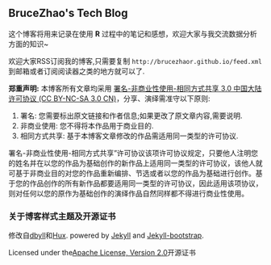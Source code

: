 ## BruceZhao's Tech Blog
 
这个博客将用来记录在使用 **R** 过程中的笔记和感想，欢迎大家与我交流数据分析方面的知识~

欢迎大家RSS订阅我的博客,只需要复制 `http://brucezhaor.github.io/feed.xml`到邮箱或者订阅阅读器之类的地方就可以了.

**郑重声明:** 本博客所有文章均采用 [署名-非商业性使用-相同方式共享 3.0 中国大陆许可协议 (CC BY-NC-SA 3.0 CN)](https://creativecommons.org/licenses/by-nc-sa/3.0/cn/)，分享、演绎需准守以下原则:

1. 署名: 您需要标出原文链接和作者信息;如果更改了原文章内容,需要说明.
2. 非商业使用: 您不得将本作品用于商业目的.
3. 相同方式共享: 基于本博客文章修改的作品需适用同一类型的许可协议.

署名-非商业性使用-相同方式共享”许可协议该项许可协议规定，只要他人注明您的姓名并在以您的作品为基础创作的新作品上适用同一类型的许可协议，该他人就可基于非商业目的对您的作品重新编排、节选或者以您的作品为基础进行创作。基于您的作品创作的所有新作品都要适用同一类型的许可协议，因此适用该项协议，则对任何以您的原作为基础创作的演绎作品自然同样都不得进行商业性使用。

### 关于博客样式主题及开源证书

修改自[dbyll](http://dbtek.github.io/dbyll/)和[Hux](http://huangxuan.me). powered by [Jekyll](https://github.com/mojombo/jekyll) and [Jekyll-bootstrap](http://jekyllbootstrap.com).

Licensed under the[Apache License, Version 2.0](/LICENSE)开源证书
